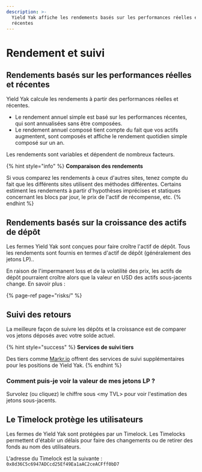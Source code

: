 ```yaml
---
description: >-
  Yield Yak affiche les rendements basés sur les performances réelles et
  récentes
---
```


# Rendement et suivi

## Rendements basés sur les performances réelles et récentes

Yield Yak calcule les rendements à partir des performances réelles et récentes.

* Le rendement annuel simple est basé sur les performances récentes, qui sont annualisées sans être composées.
* Le rendement annuel composé tient compte du fait que vos actifs augmentent, sont composés et affiche le rendement quotidien simple composé sur un an.

Les rendements sont variables et dépendent de nombreux facteurs.

{% hint style="info" %}
**Comparaison des rendements**

Si vous comparez les rendements à ceux d'autres sites, tenez compte du fait que les différents sites utilisent des méthodes différentes. Certains estiment les rendements à partir d'hypothèses imprécises et statiques concernant les blocs par jour, le prix de l'actif de récompense, etc.
{% endhint %}

## Rendements basés sur la croissance des actifs de dépôt

Les fermes Yield Yak sont conçues pour faire croître l'actif de dépôt. Tous les rendements sont fournis en termes d'actif de dépôt \(généralement des jetons LP\)..

En raison de l'impermanent loss et de la volatilité des prix, les actifs de dépôt pourraient croître alors que la valeur en USD des actifs sous-jacents change. En savoir plus :

{% page-ref page="risks/" %}

## Suivi des retours

La meilleure façon de suivre les dépôts et la croissance est de comparer vos jetons déposés avec votre solde actuel.

{% hint style="success" %}
**Services de suivi tiers**

Des tiers comme [Markr.io](https://markr.io/offrent) offrent des services de suivi supplémentaires pour les positions de Yield Yak.
{% endhint %}

### Comment puis-je voir la valeur de mes jetons LP ?

Survolez \(ou cliquez\) le chiffre sous &lt;my TVL&gt;  pour voir l'estimation des jetons sous-jacents.

## Le Timelock protège les utilisateurs

Les fermes de Yield Yak sont protégées par un Timelock. Les Timelocks permettent d'établir un délais  pour faire des changements ou de retirer des fonds au nom des utilisateurs.

L'adresse du Timelock est la suivante : `0x8d36C5c6947ADCcd25Ef49Ea1aAC2ceACFff0bD7`

  




